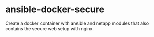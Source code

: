 # ansible-docker-secure
Create a docker container with ansible and netapp modules that also contains the secure web setup with nginx.
